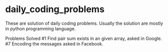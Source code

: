 # daily_coding_problems
These are solution of daily coding problems.
Usually the solution are mostly in python programming language.

Problems Solved
#1 Find pair sum exists in an given array, asked in Google.
#7 Encoding the messages asked in Facebook.
